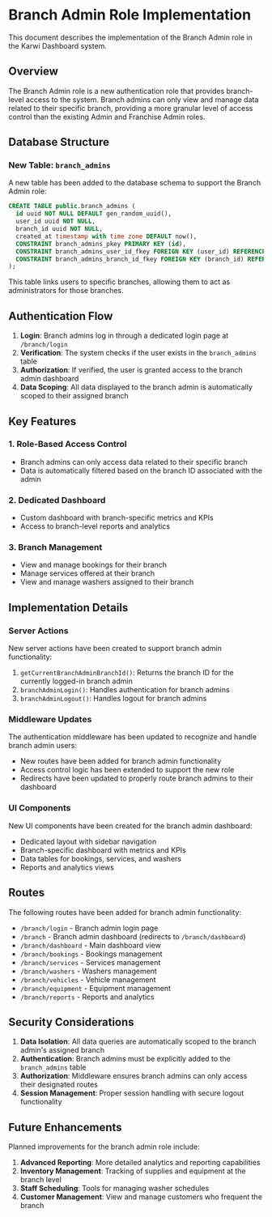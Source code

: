 # Branch Admin Role Implementation

This document describes the implementation of the Branch Admin role in the Karwi Dashboard system.

## Overview

The Branch Admin role is a new authentication role that provides branch-level access to the system. Branch admins can only view and manage data related to their specific branch, providing a more granular level of access control than the existing Admin and Franchise Admin roles.

## Database Structure

### New Table: `branch_admins`

A new table has been added to the database schema to support the Branch Admin role:

```sql
CREATE TABLE public.branch_admins (
  id uuid NOT NULL DEFAULT gen_random_uuid(),
  user_id uuid NOT NULL,
  branch_id uuid NOT NULL,
  created_at timestamp with time zone DEFAULT now(),
  CONSTRAINT branch_admins_pkey PRIMARY KEY (id),
  CONSTRAINT branch_admins_user_id_fkey FOREIGN KEY (user_id) REFERENCES auth.users(id),
  CONSTRAINT branch_admins_branch_id_fkey FOREIGN KEY (branch_id) REFERENCES public.branches(id)
);
```

This table links users to specific branches, allowing them to act as administrators for those branches.

## Authentication Flow

1. **Login**: Branch admins log in through a dedicated login page at `/branch/login`
2. **Verification**: The system checks if the user exists in the `branch_admins` table
3. **Authorization**: If verified, the user is granted access to the branch admin dashboard
4. **Data Scoping**: All data displayed to the branch admin is automatically scoped to their assigned branch

## Key Features

### 1. Role-Based Access Control

- Branch admins can only access data related to their specific branch
- Data is automatically filtered based on the branch ID associated with the admin

### 2. Dedicated Dashboard

- Custom dashboard with branch-specific metrics and KPIs
- Access to branch-level reports and analytics

### 3. Branch Management

- View and manage bookings for their branch
- Manage services offered at their branch
- View and manage washers assigned to their branch

## Implementation Details

### Server Actions

New server actions have been created to support branch admin functionality:

1. `getCurrentBranchAdminBranchId()`: Returns the branch ID for the currently logged-in branch admin
2. `branchAdminLogin()`: Handles authentication for branch admins
3. `branchAdminLogout()`: Handles logout for branch admins

### Middleware Updates

The authentication middleware has been updated to recognize and handle branch admin users:

- New routes have been added for branch admin functionality
- Access control logic has been extended to support the new role
- Redirects have been updated to properly route branch admins to their dashboard

### UI Components

New UI components have been created for the branch admin dashboard:

- Dedicated layout with sidebar navigation
- Branch-specific dashboard with metrics and KPIs
- Data tables for bookings, services, and washers
- Reports and analytics views

## Routes

The following routes have been added for branch admin functionality:

- `/branch/login` - Branch admin login page
- `/branch` - Branch admin dashboard (redirects to `/branch/dashboard`)
- `/branch/dashboard` - Main dashboard view
- `/branch/bookings` - Bookings management
- `/branch/services` - Services management
- `/branch/washers` - Washers management
- `/branch/vehicles` - Vehicle management
- `/branch/equipment` - Equipment management
- `/branch/reports` - Reports and analytics

## Security Considerations

1. **Data Isolation**: All data queries are automatically scoped to the branch admin's assigned branch
2. **Authentication**: Branch admins must be explicitly added to the `branch_admins` table
3. **Authorization**: Middleware ensures branch admins can only access their designated routes
4. **Session Management**: Proper session handling with secure logout functionality

## Future Enhancements

Planned improvements for the branch admin role include:

1. **Advanced Reporting**: More detailed analytics and reporting capabilities
2. **Inventory Management**: Tracking of supplies and equipment at the branch level
3. **Staff Scheduling**: Tools for managing washer schedules
4. **Customer Management**: View and manage customers who frequent the branch
